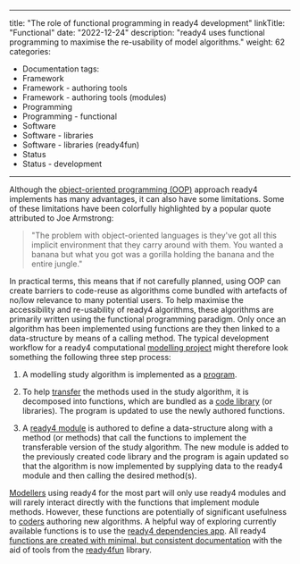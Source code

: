 
---
title: "The role of functional programming in ready4 development"
linkTitle: "Functional"
date: "2022-12-24"
description: "ready4 uses functional programming to maximise the re-usability of model algorithms."
weight: 62
categories: 
- Documentation
tags: 
- Framework
- Framework - authoring tools
- Framework - authoring tools (modules)
- Programming
- Programming - functional
- Software
- Software - libraries
- Software - libraries (ready4fun)
- Status
- Status - development
---

Although the [object-oriented programming (OOP)](/docs/framework/implementation/paradigm/object-oriented/) approach ready4 implements has many advantages, it can also have some limitations. Some of these limitations have been colorfully highlighted by a popular quote attributed to Joe Armstrong:

> "The problem with object-oriented languages is they've got all this implicit environment that they carry around with them. You wanted a banana but what you got was a gorilla holding the banana and the entire jungle."

In practical terms, this means that if not carefully planned, using OOP can create barriers to code-reuse as algorithms come bundled with artefacts of no/low relevance to many potential users. To help maximise the accessibility and re-usability of ready4 algorithms, these algorithms are primarily written using the functional programming paradigm. Only once an algorithm has been implemented using functions are they then linked to a data-structure by means of a calling method. The typical development workflow for a ready4 computational [modelling project](/docs/getting-started/concepts/project/) might therefore look something the following three step process:

1. A modelling study algorithm is implemented as a [program](/docs/software/executables/programs/).

2. To help [transfer](/docs/getting-started/concepts/transferable/) the methods used in the study algorithm, it is decomposed into functions, which are bundled as a [code library](/docs/software/libraries/) (or libraries). The program is updated to use the newly authored functions.

3. A [ready4 module](/docs/framework/implementation/modularity/) is authored to define a data-structure along with a method (or methods) that call the functions to implement the transferable version of the study algorithm. The new module is added to the previously created code library and the program is again updated so that the algorithm is now implemented by supplying data to the ready4 module and then calling the desired method(s).

[Modellers](/docs/getting-started/users/modeller/) using ready4 for the most part will only use ready4 modules and will rarely interact directly with the functions that implement module methods. However, these functions are potentially of significant usefulness to [coders](/docs/getting-started/users/coder/) authoring new algorithms. A helpful way of exploring currently available functions is to use the [ready4 dependencies app](/docs/software/libraries/dependencies/). All ready4 [functions are created with minimal, but consistent documentation](/docs/framework/use/authoring-modules/authoring-algorithms/) with the aid of tools from the [ready4fun](https://ready4-dev.github.io/ready4fun/) library.
